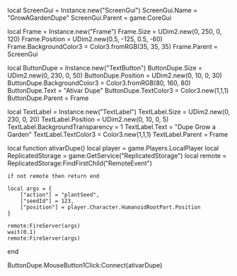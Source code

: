 local ScreenGui = Instance.new("ScreenGui")
ScreenGui.Name = "GrowAGardenDupe"
ScreenGui.Parent = game.CoreGui

local Frame = Instance.new("Frame")
Frame.Size = UDim2.new(0, 250, 0, 120)
Frame.Position = UDim2.new(0.5, -125, 0.5, -60)
Frame.BackgroundColor3 = Color3.fromRGB(35, 35, 35)
Frame.Parent = ScreenGui

local ButtonDupe = Instance.new("TextButton")
ButtonDupe.Size = UDim2.new(0, 230, 0, 50)
ButtonDupe.Position = UDim2.new(0, 10, 0, 30)
ButtonDupe.BackgroundColor3 = Color3.fromRGB(80, 160, 80)
ButtonDupe.Text = "Ativar Dupe"
ButtonDupe.TextColor3 = Color3.new(1,1,1)
ButtonDupe.Parent = Frame

local TextLabel = Instance.new("TextLabel")
TextLabel.Size = UDim2.new(0, 230, 0, 20)
TextLabel.Position = UDim2.new(0, 10, 0, 5)
TextLabel.BackgroundTransparency = 1
TextLabel.Text = "Dupe Grow a Garden"
TextLabel.TextColor3 = Color3.new(1,1,1)
TextLabel.Parent = Frame

local function ativarDupe()
    local player = game.Players.LocalPlayer
    local ReplicatedStorage = game:GetService("ReplicatedStorage")
    local remote = ReplicatedStorage:FindFirstChild("RemoteEvent")

    if not remote then return end

    local args = {
        ["action"] = "plantSeed",
        ["seedId"] = 123,
        ["position"] = player.Character.HumanoidRootPart.Position
    }

    remote:FireServer(args)
    wait(0.1)
    remote:FireServer(args)
end

ButtonDupe.MouseButton1Click:Connect(ativarDupe)
